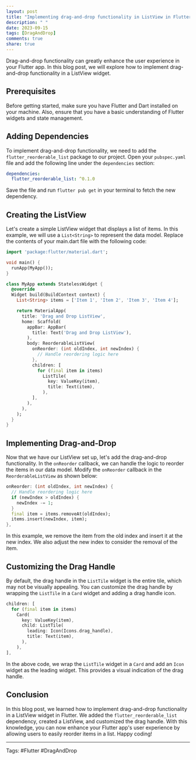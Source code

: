 ```yaml
---
layout: post
title: "Implementing drag-and-drop functionality in ListView in Flutter."
description: " "
date: 2023-09-15
tags: [DragAndDrop]
comments: true
share: true
---
```


Drag-and-drop functionality can greatly enhance the user experience in your Flutter app. In this blog post, we will explore how to implement drag-and-drop functionality in a ListView widget.

## Prerequisites

Before getting started, make sure you have Flutter and Dart installed on your machine. Also, ensure that you have a basic understanding of Flutter widgets and state management.

## Adding Dependencies

To implement drag-and-drop functionality, we need to add the `flutter_reorderable_list` package to our project. Open your `pubspec.yaml` file and add the following line under the `dependencies` section:

```yaml
dependencies:
  flutter_reorderable_list: ^0.1.0
```

Save the file and run `flutter pub get` in your terminal to fetch the new dependency.

## Creating the ListView

Let's create a simple ListView widget that displays a list of items. In this example, we will use a `List<String>` to represent the data model. Replace the contents of your main.dart file with the following code:

```dart
import 'package:flutter/material.dart';

void main() {
  runApp(MyApp());
}

class MyApp extends StatelessWidget {
  @override
  Widget build(BuildContext context) {
    List<String> items = ['Item 1', 'Item 2', 'Item 3', 'Item 4'];

    return MaterialApp(
      title: 'Drag and Drop ListView',
      home: Scaffold(
        appBar: AppBar(
          title: Text('Drag and Drop ListView'),
        ),
        body: ReorderableListView(
          onReorder: (int oldIndex, int newIndex) {
            // Handle reordering logic here
          },
          children: [
            for (final item in items)
              ListTile(
                key: ValueKey(item),
                title: Text(item),
              ),
          ],
        ),
      ),
    );
  }
}
```

## Implementing Drag-and-Drop

Now that we have our ListView set up, let's add the drag-and-drop functionality. In the `onReorder` callback, we can handle the logic to reorder the items in our data model. Modify the `onReorder` callback in the `ReorderableListView` as shown below:

```dart
onReorder: (int oldIndex, int newIndex) {
  // Handle reordering logic here
  if (newIndex > oldIndex) {
    newIndex -= 1;
  }
  final item = items.removeAt(oldIndex);
  items.insert(newIndex, item);
},
```

In this example, we remove the item from the old index and insert it at the new index. We also adjust the new index to consider the removal of the item.

## Customizing the Drag Handle

By default, the drag handle in the `ListTile` widget is the entire tile, which may not be visually appealing. You can customize the drag handle by wrapping the `ListTile` in a `Card` widget and adding a drag handle icon. 

```dart
children: [
  for (final item in items)
    Card(
      key: ValueKey(item),
      child: ListTile(
        leading: Icon(Icons.drag_handle),
        title: Text(item),
      ),
    ),
],
```

In the above code, we wrap the `ListTile` widget in a `Card` and add an `Icon` widget as the leading widget. This provides a visual indication of the drag handle.

## Conclusion

In this blog post, we learned how to implement drag-and-drop functionality in a ListView widget in Flutter. We added the `flutter_reorderable_list` dependency, created a ListView, and customized the drag handle. With this knowledge, you can now enhance your Flutter app's user experience by allowing users to easily reorder items in a list. Happy coding!

---
Tags: #Flutter #DragAndDrop